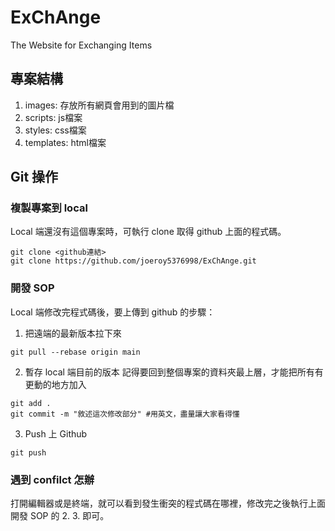 # ExChAnge
The Website for Exchanging Items
## 專案結構
1. images: 存放所有網頁會用到的圖片檔
2. scripts: js檔案
3. styles: css檔案
4. templates: html檔案
## Git 操作
### 複製專案到 local
Local 端還沒有這個專案時，可執行 clone 取得 github 上面的程式碼。
```command line
git clone <github連結>
git clone https://github.com/joeroy5376998/ExChAnge.git
```
### 開發 SOP
Local 端修改完程式碼後，要上傳到 github 的步驟：
1. 把遠端的最新版本拉下來
```command line
git pull --rebase origin main
```
2. 暫存 local 端目前的版本
記得要回到整個專案的資料夾最上層，才能把所有有更動的地方加入
```command line
git add .
git commit -m "敘述這次修改部分" #用英文，盡量讓大家看得懂
```
3. Push 上 Github
```command line
git push
```
### 遇到 confilct 怎辦
打開編輯器或是終端，就可以看到發生衝突的程式碼在哪裡，修改完之後執行上面開發 SOP 的 2. 3. 即可。
